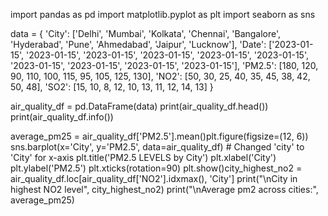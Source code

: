 import pandas as pd
import matplotlib.pyplot as plt
import seaborn as sns

data = {
    'City': ['Delhi', 'Mumbai', 'Kolkata', 'Chennai', 'Bangalore', 'Hyderabad', 'Pune', 'Ahmedabad', 'Jaipur', 'Lucknow'],
    'Date': ['2023-01-15', '2023-01-15', '2023-01-15', '2023-01-15', '2023-01-15', '2023-01-15', '2023-01-15', '2023-01-15', '2023-01-15', '2023-01-15'],
    'PM2.5': [180, 120, 90, 110, 100, 115, 95, 105, 125, 130],
    'NO2': [50, 30, 25, 40, 35, 45, 38, 42, 50, 48],
    'SO2': [15, 10, 8, 12, 10, 13, 11, 12, 14, 13]
}

air_quality_df = pd.DataFrame(data)
print(air_quality_df.head())
print(air_quality_df.info())

average_pm25 = air_quality_df['PM2.5'].mean()plt.figure(figsize=(12, 6))
sns.barplot(x='City', y='PM2.5', data=air_quality_df) # Changed 'city' to 'City' for x-axis
plt.title('PM2.5 LEVELS by City')
plt.xlabel('City')
plt.ylabel('PM2.5')
plt.xticks(rotation=90)
plt.show()city_highest_no2 = air_quality_df.loc[air_quality_df['NO2'].idxmax(), 'City']
print("\nCity in highest NO2 level", city_highest_no2)
print("\nAverage pm2 across cities:", average_pm25)
